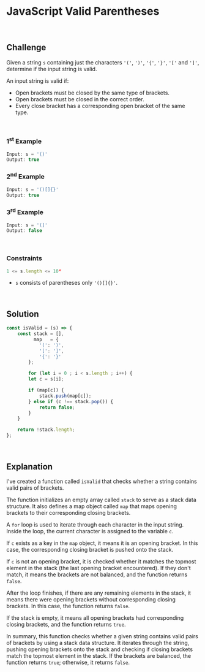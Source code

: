 # JavaScript Valid Parentheses
<br/>

## Challenge
Given a string `s` containing just the characters `'('`, `')'`, `'{'`, `'}'`, `'['` and `']'`, determine if the input string is valid.

An input string is valid if:

- Open brackets must be closed by the same type of brackets.
- Open brackets must be closed in the correct order.
- Every close bracket has a corresponding open bracket of the same type.

<br/>

### 1<sup>st</sup> Example

```JavaScript
Input: s = '()'
Output: true
```

### 2<sup>nd</sup> Example

```JavaScript
Input: s = '()[]{}'
Output: true
```

### 3<sup>rd</sup> Example

```JavaScript
Input: s = '(]'
Output: false
```

<br/>

### Constraints

```JavaScript
1 <= s.length <= 10⁴
```

- `s` consists of parentheses only `'()[]{}'`.

<br/>

## Solution

```JavaScript
const isValid = (s) => {
    const stack = [],
          map   = {
            '(': ')',
            '[': ']',
            '{': '}'
        };

        for (let i = 0 ; i < s.length ; i++) {
        let c = s[i];

        if (map[c]) {
            stack.push(map[c]);
        } else if (c !== stack.pop()) {
            return false;
        }
    }

    return !stack.length;
};
```

<br/>

## Explanation

I've created a function called `isValid` that checks whether a string contains valid pairs of brackets. 
<br/>

The function initializes an empty array called `stack` to serve as a stack data structure. It also defines a map object called `map` that maps opening brackets to their corresponding closing brackets.
<br/>

A `for` loop is used to iterate through each character in the input string. Inside the loop, the current character is assigned to the variable `c`.
<br/>

If `c` exists as a key in the `map` object, it means it is an opening bracket. In this case, the corresponding closing bracket is pushed onto the stack.
<br/>

If `c` is not an opening bracket, it is checked whether it matches the topmost element in the stack (the last opening bracket encountered). If they don't match, it means the brackets are not balanced, and the function returns `false`.
<br/>

After the loop finishes, if there are any remaining elements in the stack, it means there were opening brackets without corresponding closing brackets. In this case, the function returns `false`.
<br/>

If the stack is empty, it means all opening brackets had corresponding closing brackets, and the function returns `true`.
<br/>

In summary, this function checks whether a given string contains valid pairs of brackets by using a stack data structure. It iterates through the string, pushing opening brackets onto the stack and checking if closing brackets match the topmost element in the stack. If the brackets are balanced, the function returns `true`; otherwise, it returns `false`.
<br/>
<br/>